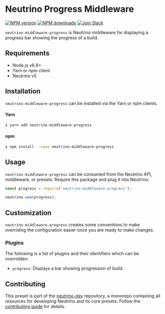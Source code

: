 # Neutrino Progress Middleware
[![NPM version][npm-image]][npm-url] [![NPM downloads][npm-downloads]][npm-url] [![Join Slack][slack-image]][slack-url]

`neutrino-middleware-progress` is Neutrino middleware for displaying a progress bar showing the progress of a build.

## Requirements

- Node.js v6.9+
- Yarn or npm client
- Neutrino v5

## Installation

`neutrino-middleware-progress` can be installed via the Yarn or npm clients.

#### Yarn

```bash
❯ yarn add neutrino-middleware-progress
```

#### npm

```bash
❯ npm install --save neutrino-middleware-progress
```

## Usage

`neutrino-middleware-progress` can be consumed from the Neutrino API, middleware, or presets. Require this package
and plug it into Neutrino:

```js
const progress = require('neutrino-middleware-progress');

neutrino.use(progress);
```

## Customization

`neutrino-middleware-progress` creates some conventions to make overriding the configuration easier once you are ready to
make changes.

### Plugins

The following is a list of plugins and their identifiers which can be overridden:

- `progress`: Displays a bar showing progression of build.

## Contributing

This preset is part of the [neutrino-dev](https://github.com/mozilla-neutrino/neutrino-dev) repository, a monorepo
containing all resources for developing Neutrino and its core presets. Follow the
[contributing guide](https://neutrino.js.org/contributing) for details.

[npm-image]: https://img.shields.io/npm/v/neutrino-middleware-progress.svg
[npm-downloads]: https://img.shields.io/npm/dt/neutrino-middleware-progress.svg
[npm-url]: https://npmjs.org/package/neutrino-middleware-progress
[slack-image]: https://neutrino-slack.herokuapp.com/badge.svg
[slack-url]: https://neutrino-slack.herokuapp.com/
